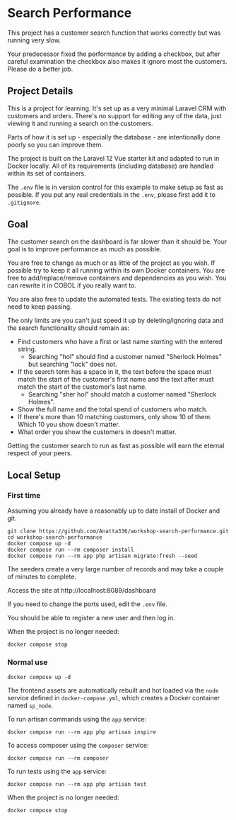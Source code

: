 # Search Performance
This project has a customer search function that works correctly but was running very slow.

Your predecessor fixed the performance by adding a checkbox, but after careful examination the checkbox also makes it ignore most the customers. Please do a better job.

## Project Details
This is a project for learning. It's set up as a very minimal Laravel CRM with customers and orders. There's no support for editing any of the data, just viewing it and running a search on the customers.

Parts of how it is set up - especially the database - are intentionally done poorly so you can improve them.

The project is built on the Laravel 12 Vue starter kit and adapted to run in Docker locally. All of its requirements (including database) are handled within its set of containers.

The `.env` file is in version control for this example to make setup as fast as possible. If you put any real credentials in the `.env`, please first add it to `.gitignore`.

## Goal
The customer search on the dashboard is far slower than it should be. Your goal is to improve performance as much as possible.

You are free to change as much or as little of the project as you wish. If possible try to keep it all running within its own Docker containers. You are free to add/replace/remove containers and dependencies as you wish. You can rewrite it in COBOL if you really want to.

You are also free to update the automated tests. The existing tests do not need to keep passing.

The only limits are you can't just speed it up by deleting/ignoring data and the search functionality should remain as:
- Find customers who have a first or last name *starting* with the entered string.
    - Searching "hol" should find a customer named "Sherlock Holmes" but searching "lock" does not.
- If the search term has a space in it, the text before the space must match the start of the customer's first name and the text after must match the start of the customer's last name.
    - Searching "sher hol" should match a customer named "Sherlock Holmes".
- Show the full name and the total spend of customers who match.
- If there's more than 10 matching customers, only show 10 of them. Which 10 you show doesn't matter.
- What order you show the customers in doesn't matter.

Getting the customer search to run as fast as possible will earn the eternal respect of your peers.

## Local Setup

### First time
Assuming you already have a reasonably up to date install of Docker and git.

```
git clone https://github.com/Anatta336/workshop-search-performance.git
cd workshop-search-performance
docker compose up -d
docker compose run --rm composer install
docker compose run --rm app php artisan migrate:fresh --seed
```
The seeders create a very large number of records and may take a couple of minutes to complete.

Access the site at http://localhost:8089/dashboard

If you need to change the ports used, edit the `.env` file.

You should be able to register a new user and then log in.

When the project is no longer needed:
```
docker compose stop
```

### Normal use
```
docker compose up -d
```

The frontend assets are automatically rebuilt and hot loaded via the `node` service defined in `docker-compose.yml`, which creates a Docker container named `sp_node`.

To run artisan commands using the `app` service:
```
docker compose run --rm app php artisan inspire
```

To access composer using the `composer` service:
```
docker compose run --rm composer
```

To run tests using the `app` service:
```
docker compose run --rm app php artisan test
```

When the project is no longer needed:
```
docker compose stop
```
